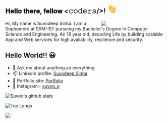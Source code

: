 <h2> 𝐇𝐞𝐥𝐥𝐨 𝐭𝐡𝐞𝐫𝐞, 𝐟𝐞𝐥𝐥𝐨𝐰 <𝚌𝚘𝚍𝚎𝚛𝚜/>! <img src="https://raw.githubusercontent.com/ABSphreak/ABSphreak/master/gifs/Hi.gif" width="30px"></h2>

<img align='right' src='https://user-images.githubusercontent.com/5713670/87202985-820dcb80-c2b6-11ea-9f56-7ec461c497c3.gif' width='200"'>

Hi, My name is Suvodeep Sinha. I am a Sophomore at SRM-IST pursuing my Bachelor's Degree in Computer Science and Engineering. An 18 year old, decoding Life by building scalable App and Web services for high availability, resilience and security.

## Hello World!! 😃
- 💬 Ask me about anything an everything.
- 📫 LinkedIn profile: [Suvodeep Sinha](https://www.linkedin.com/in/suvodeep-sinha-59652418b/)
- 🎯 Portfolio site: [Portfolio](https://bit.ly/suvoo_o)
- 🔔 Instagram:- [suvoo_o](https://www.instagram.com/suvoo_o/)



![Suvoo's github stats](https://github-readme-stats.vercel.app/api?username=Suvoo&&show_icons=true&title_color=ffffff&icon_color=bb2acf&text_color=daf7dc&bg_color=151515)

![Top Langs](https://github-readme-stats.vercel.app/api/top-langs/?username=Suvoo&title_color=ffffff&icon_color=bb2acf&text_color=daf7dc&bg_color=151515&layout=compact&hide=css)




![](https://komarev.com/ghpvc/?username=Suvoo&color=blue)
